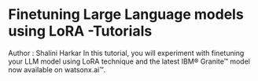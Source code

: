 # Finetuning Large Language models using LoRA -Tutorials
Author : Shalini Harkar
In this tutorial, you will experiment with finetuning your LLM model using LoRA technique and the latest IBM® Granite™ model now available on watsonx.ai™. 
